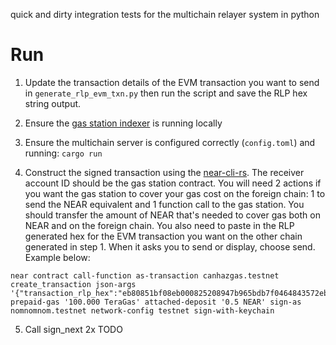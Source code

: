quick and dirty integration tests for the multichain relayer system in python


# Run
1. Update the transaction details of the EVM transaction you want to send in `generate_rlp_evm_txn.py` then run the script and save the RLP hex string output.
   
2. Ensure the [gas station indexer](https://github.com/near/gas-station-event-indexer/tree/main) is running locally
3. Ensure the multichain server is configured correctly (`config.toml`) and running: `cargo run`

4. Construct the signed transaction using the [near-cli-rs](https://github.com/near/near-cli-rs).
   The receiver account ID should be the gas station contract.
   You will need 2 actions if you want the gas station to cover your gas cost on the foreign chain:
   1 to send the NEAR equivalent and 1 function call to the gas station.
   You should transfer the amount of NEAR that's needed to cover gas both on NEAR and on the foreign chain.
   You also need to paste in the RLP generated hex for the EVM transaction you want on the other chain generated in step 1.
   When it asks you to send or display, choose send.
   Example below:
```shell
near contract call-function as-transaction canhazgas.testnet create_transaction json-args '{"transaction_rlp_hex":"eb80851bf08eb000825208947b965bdb7f0464843572eb2b8c17bdf27b720b14872386f26fc1000080808080","use_paymaster":true}' prepaid-gas '100.000 TeraGas' attached-deposit '0.5 NEAR' sign-as nomnomnom.testnet network-config testnet sign-with-keychain
```
5. Call sign_next 2x TODO